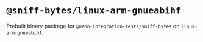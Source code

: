 # `@sniff-bytes/linux-arm-gnueabihf`

Prebuilt binary package for `@neon-integration-tests/sniff-bytes` on `linux-arm-gnueabihf`.
